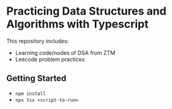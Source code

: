 # Practicing Data Structures and Algorithms with Typescript

This repository includes:

- Learning code/nodes of DSA from ZTM
- Leecode problem practices

## Getting Started

- `npm install`
- `npx tsx <script-to-run>`
